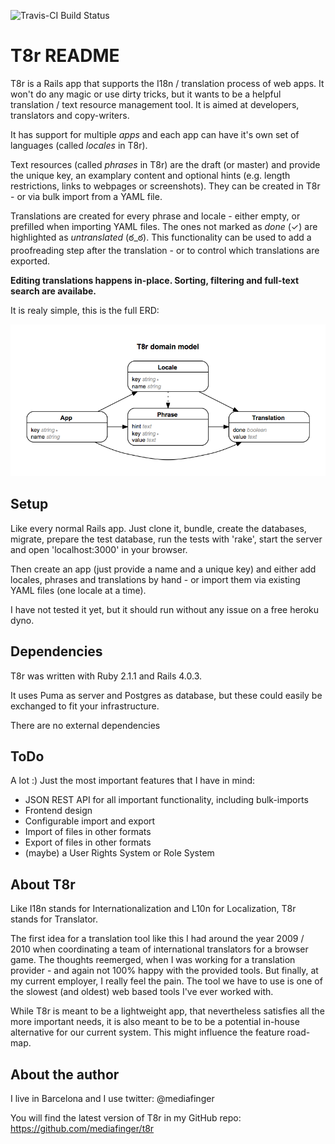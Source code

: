 ![Travis-CI Build Status](https://travis-ci.org/mediafinger/t8r.png?branch=master)
# T8r README

T8r is a Rails app that supports the I18n / translation process of web apps. It won't do any magic or use dirty tricks, but it wants to be a helpful translation / text resource management tool. It is aimed at developers, translators and copy-writers.

It has support for multiple *apps* and each app can have it's own set of languages (called *locales* in T8r).

Text resources (called *phrases* in T8r) are the draft (or master) and provide the unique key, an examplary content and optional hints (e.g. length restrictions, links to webpages or screenshots). They can be created in T8r - or via bulk import from a YAML file.

Translations are created for every phrase and locale - either empty, or prefilled when importing YAML files. The ones not marked as *done* (✓) are highlighted as *untranslated* (ఠ_ఠ). This functionality can be used to add a proofreading step after the translation - or to control which translations are exported.

__Editing translations happens in-place. Sorting, filtering and full-text search are availabe.__

It is realy simple, this is the full ERD:

![ERD](https://github.com/mediafinger/t8r/raw/master/t8r_erd.png)

## Setup

Like every normal Rails app. Just clone it, bundle, create the databases, migrate, prepare the test database, run the tests with 'rake', start the server and open 'localhost:3000' in your browser.

Then create an app (just provide a name and a unique key) and either add locales, phrases and translations by hand - or import them via existing YAML files (one locale at a time).

I have not tested it yet, but it should run without any issue on a free heroku dyno.


## Dependencies

T8r was written with Ruby 2.1.1 and Rails 4.0.3.

It uses Puma as server and Postgres as database, but these could easily be exchanged to fit your infrastructure.

There are no external dependencies


## ToDo

A lot :) Just the most important features that I have in mind:

*  JSON REST API for all important functionality, including bulk-imports
*  Frontend design
*  Configurable import and export
*  Import of files in other formats
*  Export of files in other formats
*  (maybe) a User Rights System or Role System


## About T8r

Like I18n stands for Internationalization and L10n for Localization, T8r stands for Translator.

The first idea for a translation tool like this I had around the year 2009 / 2010 when coordinating a team of international translators for a browser game.
The thoughts reemerged, when I was working for a translation provider - and again not 100% happy with the provided tools.
But finally, at my current employer, I really feel the pain. The tool we have to use is one of the slowest (and oldest) web based tools I've ever worked with.

While T8r is meant to be a lightweight app, that nevertheless satisfies all the more important needs, it is also meant to be to be a potential in-house alternative for our current system. This might influence the feature road-map.


## About the author

I live in Barcelona and I use twitter: @mediafinger

You will find the latest version of T8r in my GitHub repo: https://github.com/mediafinger/t8r
